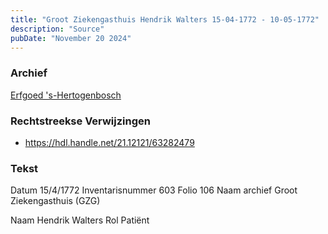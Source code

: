 ```yaml
---
title: "Groot Ziekengasthuis Hendrik Walters 15-04-1772 - 10-05-1772"
description: "Source"
pubDate: "November 20 2024"
---
```


### Archief
[Erfgoed 's-Hertogenbosch](https://www.erfgoedshertogenbosch.nl/)

### Rechtstreekse Verwijzingen
- https://hdl.handle.net/21.12121/63282479

### Tekst
Datum 15/4/1772
Inventarisnummer 603
Folio 106
Naam archief Groot Ziekengasthuis (GZG)
 
Naam Hendrik Walters
Rol Patiënt